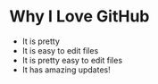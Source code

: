 # Why I Love GitHub

* It is pretty
* It is easy to edit files
* It is pretty easy to edit files
* It has amazing updates!